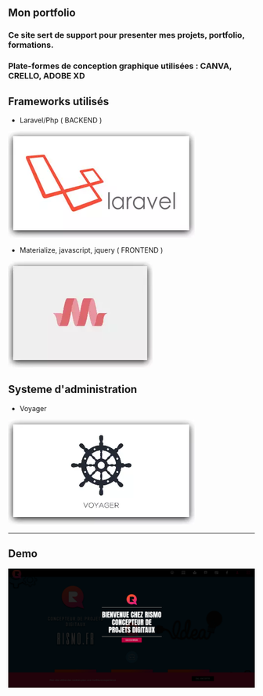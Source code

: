 ## Mon portfolio

### Ce site  sert de support pour presenter mes projets, portfolio, formations.
### Plate-formes de conception graphique utilisées : CANVA, CRELLO, ADOBE XD
 

## Frameworks utilisés
* Laravel/Php  ( BACKEND ) 

[![laravel](./ressourcesMD/laravel.webp)](https://laravel.com/)
* Materialize, javascript, jquery  ( FRONTEND )

[![laravel](./ressourcesMD/materialize.webp)](https://materializecss.com/)


## Systeme d'administration 
* Voyager

[![laravel](./ressourcesMD/voyager.webp)](https://voyager.devdojo.com/)

---
## Demo
[![rismo.fr](./ressourcesMD/rismobody.webp)](https://rismo.fr)
